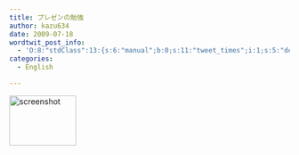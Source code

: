 ```yaml
---
title: プレゼンの勉強
author: kazu634
date: 2009-07-18
wordtwit_post_info:
  - 'O:8:"stdClass":13:{s:6:"manual";b:0;s:11:"tweet_times";i:1;s:5:"delay";i:0;s:7:"enabled";i:1;s:10:"separation";s:2:"60";s:7:"version";s:3:"3.7";s:14:"tweet_template";b:0;s:6:"status";i:2;s:6:"result";a:0:{}s:13:"tweet_counter";i:2;s:13:"tweet_log_ids";a:1:{i:0;i:4711;}s:9:"hash_tags";a:0:{}s:8:"accounts";a:1:{i:0;s:7:"kazu634";}}'
categories:
  - English

---
```

<div class="section">
<p>
<a href="http://www.ted.com/" onclick="__gaTracker('send', 'event', 'outbound-article', 'http://www.ted.com/', '');" class="http-screenshot" target="_blank"><img class="http-screenshot" src="http://screenshot.hatena.ne.jp/images/120x90/2/1/c/a/a/2a03c56c8177de3189e575c9d16b1abcbcc.jpg" height="90px" width="120px" alt="screenshot" /></a>
</p>
</div>
